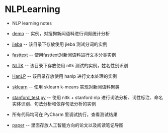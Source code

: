 # NLPLearning
* NLP learning notes
* [demo](https://github.com/clnFind/NLPLearning/tree/master/demo)         --  实例，对搜狗新闻语料进行词频统计分析
* [jieba](https://github.com/clnFind/NLPLearning/tree/master/jieba)        --  该目录下存放使用 jieba 测试分词的实例
* [fasttext](https://github.com/clnFind/NLPLearning/tree/master/fasttext)     --  使用fasttext对新闻语料进行文本分类实例
* [NLTK](https://github.com/clnFind/NLPLearning/tree/master/nltk)         --  该目录下存放使用 nltk 测试的实例，姓名性别识别
* [HanLP](https://github.com/clnFind/NLPLearning/tree/master/hanlp)        --  该目录存放使用 hanlp 进行文本处理的实例
* [sklearn](https://github.com/clnFind/NLPLearning/tree/master/sklearn)       --  使用 sklearn k-means 实现对新闻语料聚类
* [stanford_test.py](https://github.com/clnFind/NLPLearning/blob/master/stanford_test.py)  --  使用 nltk + stanford nlp 进行词法分析、词性标注、命名实体识别、句法分析和依存句法分析的实例
* 所有代码均可在 PyCharm 里调试执行，查看测试结果

* [paper](https://github.com/clnFind/NLPLearning/tree/master/paper)        -- 里面存放人工智能方向的论文以及阅读笔记导图

